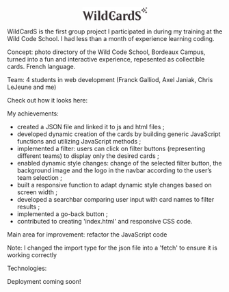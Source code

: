 <p align="center">
  <img src="images/logowildCard-dark.png" alt="WildCards Logo" width="30%"/>
</p>

WildCardS is the first group project I participated in during my training at the Wild Code School. I had less than a month of experience learning coding. 

Concept: photo directory of the Wild Code School, Bordeaux Campus, turned into a fun and interactive experience, repesented as collectible cards. French language.

Team: 4 students in web development (Franck Galliod, Axel Janiak, Chris LeJeune and me)

Check out how it looks here:

My achievements: 
- created a JSON file and linked it to js and html files ;
- developed dynamic creation of the cards by building generic JavaScript functions and utilizing JavaScript methods ;
- implemented a filter: users can click on filter buttons (representing different teams) to display only the desired cards ; 
- enabled dynamic style changes: change of the selected filter button, the background image and the logo in the navbar according to the user’s team selection ;
- built a responsive function to adapt dynamic style changes based on screen width ;
- developed a searchbar comparing user input with card names to filter results ; 
- implemented a go-back button ; 
- contributed to creating 'index.html' and responsive CSS code. 

Main area for improvement: refactor the JavaScript code

Note: I changed the import type for the json file into a 'fetch' to ensure it is working correctly

Technologies: 


Deployment coming soon!
